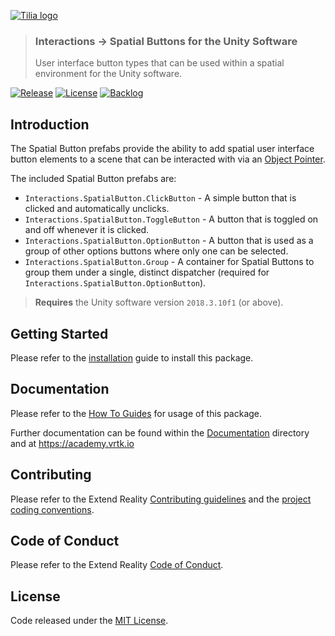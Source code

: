 [![Tilia logo][Tilia-Image]](#)

> ### Interactions -> Spatial Buttons for the Unity Software
> User interface button types that can be used within a spatial environment for the Unity software.

[![Release][Version-Release]][Releases]
[![License][License-Badge]][License]
[![Backlog][Backlog-Badge]][Backlog]

## Introduction

The Spatial Button prefabs provide the ability to add spatial user interface button elements to a scene that can be interacted with via an [Object Pointer].

The included Spatial Button prefabs are:

* `Interactions.SpatialButton.ClickButton` - A simple button that is clicked and automatically unclicks.
* `Interactions.SpatialButton.ToggleButton` - A button that is toggled on and off whenever it is clicked.
* `Interactions.SpatialButton.OptionButton` - A button that is used as a group of other options buttons where only one can be selected.
* `Interactions.SpatialButton.Group` - A container for Spatial Buttons to group them under a single, distinct dispatcher (required for `Interactions.SpatialButton.OptionButton`).

> **Requires** the Unity software version `2018.3.10f1` (or above).

## Getting Started

Please refer to the [installation] guide to install this package.

## Documentation

Please refer to the [How To Guides] for usage of this package.

Further documentation can be found within the [Documentation] directory and at https://academy.vrtk.io

## Contributing

Please refer to the Extend Reality [Contributing guidelines] and the [project coding conventions].

## Code of Conduct

Please refer to the Extend Reality [Code of Conduct].

## License

Code released under the [MIT License][License].

[License-Badge]: https://img.shields.io/github/license/ExtendRealityLtd/Tilia.Interactions.SpatialButtons.Unity.svg
[Version-Release]: https://img.shields.io/github/release/ExtendRealityLtd/Tilia.Interactions.SpatialButtons.Unity.svg
[project coding conventions]: https://github.com/ExtendRealityLtd/.github/blob/master/CONVENTIONS/UNITY3D.md

[Tilia-Image]: https://user-images.githubusercontent.com/1029673/67681496-5bf10700-f985-11e9-9413-e61801b6eab5.png
[License]: LICENSE.md
[Documentation]: Documentation/
[How To Guides]: Documentation/HowToGuides/
[Installation]: Documentation/HowToGuides/Installation/README.md
[Backlog]: http://tracker.vrtk.io
[Backlog-Badge]: https://img.shields.io/badge/project-backlog-78bdf2.svg
[Releases]: ../../releases
[Contributing guidelines]: https://github.com/ExtendRealityLtd/.github/blob/master/CONTRIBUTING.md
[Code of Conduct]: https://github.com/ExtendRealityLtd/.github/blob/master/CODE_OF_CONDUCT.md
[Object Pointer]: https://github.com/ExtendRealityLtd/Tilia.Indicators.ObjectPointers.Unity